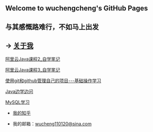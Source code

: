## Welcome to wuchengcheng's GitHub Pages

## 与其感慨路难行，不如马上出发

-> [关于我](aboutmyself)
--------




[阿里云Java课程2_自学笔记](learnJava)


[阿里云Java课程3_自学笔记](aliyunjava3/list)


[使用git和github管理自己的项目---基础操作学习](https://segmentfault.com/a/1190000003728094)

[Java边学边问](searchBlog)

[MySQL学习](MySQL/learnMySQL)









 

- [我的知乎](https://www.zhihu.com/people/wu-cheng-cheng-91)

- 我的邮箱：wucheng110120@sina.com
